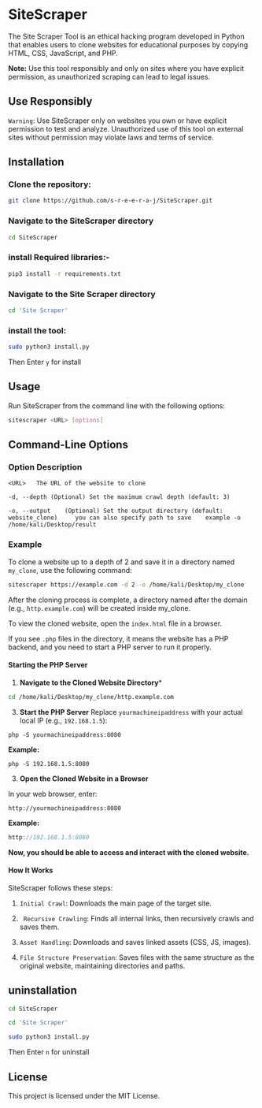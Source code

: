 # SiteScraper

The Site Scraper Tool is an ethical hacking program developed in Python that enables users to clone websites for educational purposes by copying HTML, CSS, JavaScript, and PHP.


**Note:** Use this tool responsibly and only on sites where you have explicit permission, as unauthorized scraping can lead to legal issues.

## Use Responsibly


 `Warning`: Use SiteScraper only on websites you own or have explicit permission to test and analyze. Unauthorized use of this tool on external sites without permission may violate laws and terms of service.


## Installation

### Clone the repository:

```bash
git clone https://github.com/s-r-e-e-r-a-j/SiteScraper.git
```


### Navigate to the SiteScraper directory

```bash
cd SiteScraper
```

### install Required libraries:-

```bash
pip3 install -r requirements.txt
``````


### Navigate to the Site Scraper directory
``` bash
cd 'Site Scraper'
 ```
### install the tool:
```bash
sudo python3 install.py
```
Then Enter `y` for install


## Usage


 Run SiteScraper from the command line with the following options:

``` bash
sitescraper <URL> [options]
```


## Command-Line Options

### Option	Description


 ```<URL>	The URL of the website to clone```


 ```-d, --depth (Optional) Set the maximum crawl depth (default: 3)```


 ```-o, --output	(Optional) Set the output directory (default: website_clone)     you can also specify path to save    example -o /home/kali/Desktop/result    ```




### Example

 To clone a website up to a depth of 2 and save it in a directory named `my_clone`, use the following command:

```bash
sitescraper https://example.com -d 2 -o /home/kali/Desktop/my_clone
```
After the cloning process is complete, a directory named after the domain (e.g., `http.example.com`) will be created inside my_clone.

To view the cloned website, open the `index.html` file in a browser.

If you see `.php` files in the directory, it means the website has a PHP backend, and you need to start a PHP server to run it properly.

#### Starting the PHP Server
1. **Navigate to the Cloned Website Directory***
   
```bash
cd /home/kali/Desktop/my_clone/http.example.com
```
3. **Start the PHP Server**
Replace `yourmachineipaddress` with your actual local IP (e.g., `192.168.1.5`):

```nginx
php -S yourmachineipaddress:8080
```

**Example:**

```nginx
php -S 192.168.1.5:8080
```
3. **Open the Cloned Website in a Browser**

   
In your web browser, enter:

```arduino
http://yourmachineipaddress:8080
```
**Example:**

```cpp
http://192.168.1.5:8080
```

**Now, you should be able to access and interact with the cloned website.**


#### How It Works
SiteScraper follows these steps:

1. `Initial Crawl`: Downloads the main page of the target site.

 
 2. ` Recursive Crawling`: Finds all internal links, then recursively crawls and saves them.

  
 3. `Asset Handling`: Downloads and saves linked assets (CSS, JS, images).


 4. `File Structure Preservation`: Saves files with the same structure as the original website, maintaining directories and paths.

## uninstallation

```bash
cd SiteScraper
```
```bash
cd 'Site Scraper'
```
```bash
sudo python3 install.py
```
Then Enter `n` for uninstall


## License


 This project is licensed under the MIT License.



